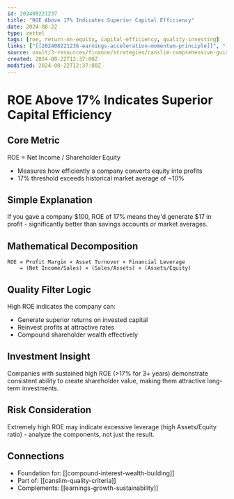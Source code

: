 ```yaml
---
id: 202408221237
title: "ROE Above 17% Indicates Superior Capital Efficiency"
date: 2024-08-22
type: zettel
tags: [roe, return-on-equity, capital-efficiency, quality-investing]
links: ["[[202408221236-earnings-acceleration-momentum-principle]]", "[[canslim-a-criteria]]"]
source: vault/3-resources/finance/strategies/canslim-comprehensive-guide.md
created: 2024-08-22T12:37:00Z
modified: 2024-08-22T12:37:00Z
---
```


# ROE Above 17% Indicates Superior Capital Efficiency
<!-- ID: 202408221237 -->

## Core Metric
ROE = Net Income / Shareholder Equity
- Measures how efficiently a company converts equity into profits
- 17% threshold exceeds historical market average of ~10%

## Simple Explanation
If you gave a company $100, ROE of 17% means they'd generate $17 in profit - significantly better than savings accounts or market averages.

## Mathematical Decomposition
```
ROE = Profit Margin × Asset Turnover × Financial Leverage
    = (Net Income/Sales) × (Sales/Assets) × (Assets/Equity)
```

## Quality Filter Logic
High ROE indicates the company can:
- Generate superior returns on invested capital
- Reinvest profits at attractive rates
- Compound shareholder wealth effectively

## Investment Insight
Companies with sustained high ROE (>17% for 3+ years) demonstrate consistent ability to create shareholder value, making them attractive long-term investments.

## Risk Consideration
Extremely high ROE may indicate excessive leverage (high Assets/Equity ratio) - analyze the components, not just the result.

## Connections
- Foundation for: [[compound-interest-wealth-building]]
- Part of: [[canslim-quality-criteria]]
- Complements: [[earnings-growth-sustainability]]
